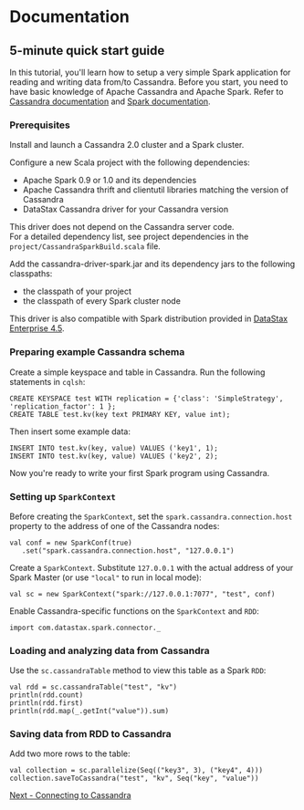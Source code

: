 # Documentation

## 5-minute quick start guide

In this tutorial, you'll learn how to setup a very simple Spark application for reading and writing data from/to Cassandra.
Before you start, you need to have basic knowledge of Apache Cassandra and Apache Spark.
Refer to [Cassandra documentation](http://www.datastax.com/documentation/cassandra/2.0/cassandra/gettingStartedCassandraIntro.html) 
and [Spark documentation](https://spark.apache.org/docs/0.9.1/). 

### Prerequisites

Install and launch a Cassandra 2.0 cluster and a Spark cluster.   

Configure a new Scala project with the following dependencies: 

 - Apache Spark 0.9 or 1.0 and its dependencies
 - Apache Cassandra thrift and clientutil libraries matching the version of Cassandra  
 - DataStax Cassandra driver for your Cassandra version 
 
This driver does not depend on the Cassandra server code.   
For a detailed dependency list, see project dependencies in the `project/CassandraSparkBuild.scala` file.

Add the cassandra-driver-spark.jar and its dependency jars to the following classpaths:

 - the classpath of your project
 - the classpath of every Spark cluster node
 
This driver is also compatible with Spark distribution provided in 
[DataStax Enterprise 4.5](http://www.datastax.com/documentation/datastax_enterprise/4.5/datastax_enterprise/newFeatures.html).
 
### Preparing example Cassandra schema
Create a simple keyspace and table in Cassandra. Run the following statements in `cqlsh`:
    
    CREATE KEYSPACE test WITH replication = {'class': 'SimpleStrategy', 'replication_factor': 1 };
    CREATE TABLE test.kv(key text PRIMARY KEY, value int);
      
Then insert some example data:

    INSERT INTO test.kv(key, value) VALUES ('key1', 1);
    INSERT INTO test.kv(key, value) VALUES ('key2', 2);
 
Now you're ready to write your first Spark program using Cassandra.

### Setting up `SparkContext`   
Before creating the `SparkContext`, set the `spark.cassandra.connection.host` property to the address of one 
of the Cassandra nodes:
   
    val conf = new SparkConf(true)
       .set("spark.cassandra.connection.host", "127.0.0.1")
       
Create a `SparkContext`. Substitute `127.0.0.1` with the actual address of your Spark Master
(or use `"local"` to run in local mode): 
     
    val sc = new SparkContext("spark://127.0.0.1:7077", "test", conf)

Enable Cassandra-specific functions on the `SparkContext` and `RDD`:
     
    import com.datastax.spark.connector._

### Loading and analyzing data from Cassandra
Use the `sc.cassandraTable` method to view this table as a Spark `RDD`:

    val rdd = sc.cassandraTable("test", "kv")
    println(rdd.count)
    println(rdd.first)
    println(rdd.map(_.getInt("value")).sum)        

### Saving data from RDD to Cassandra  
Add two more rows to the table:
                                     
    val collection = sc.parallelize(Seq(("key3", 3), ("key4", 4)))
    collection.saveToCassandra("test", "kv", Seq("key", "value"))       


[Next - Connecting to Cassandra](1_connecting.md)
